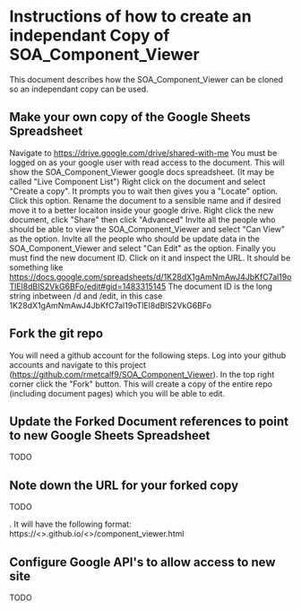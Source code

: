 Instructions of how to create an independant Copy of SOA_Component_Viewer
=
This document describes how the SOA_Component_Viewer can be cloned so an independant copy can be used.

Make your own copy of the Google Sheets Spreadsheet
-
Navigate to https://drive.google.com/drive/shared-with-me 
You must be logged on as your google user with read access to the document.
This will show the SOA_Component_Viewer google docs spreadsheet. (It may be called "Live Component List")
Right click on the document and select "Create a copy". It prompts you to wait then gives you a "Locate" option. Click this option.
Rename the document to a sensible name and if desired move it to a better locaiton inside your google drive.
Right click the new document, click "Share" then click "Advanced"
Invlte all the people who should be able to view the SOA_Component_Viewer and select "Can View" as the option.
Invlte all the people who should be update data in the SOA_Component_Viewer and select "Can Edit" as the option.
Finally you must find the new document ID.
Click on it and inspect the URL. It should be something like
https://docs.google.com/spreadsheets/d/1K28dX1gAmNmAwJ4JbKfC7al19oTlEl8dBlS2VkG6BFo/edit#gid=1483315145
The document ID is the long string inbetween /d and /edit, in this case 1K28dX1gAmNmAwJ4JbKfC7al19oTlEl8dBlS2VkG6BFo

Fork the git repo
-
You will need a github account for the following steps. Log into your github accounts and navigate to this project (https://github.com/rmetcalf9/SOA_Component_Viewer). In the top right corner click the "Fork" button. This will create a copy of the entire repo (including document pages) which you will be able to edit.

Update the Forked Document references to point to new Google Sheets Spreadsheet
-
TODO

Note down the URL for your forked copy
-
TODO

. It will have the following format:
https://<<GIT USER>>.github.io/<<PROJECT NAME>>/component_viewer.html

Configure Google API's to allow access to new site
-
TODO
